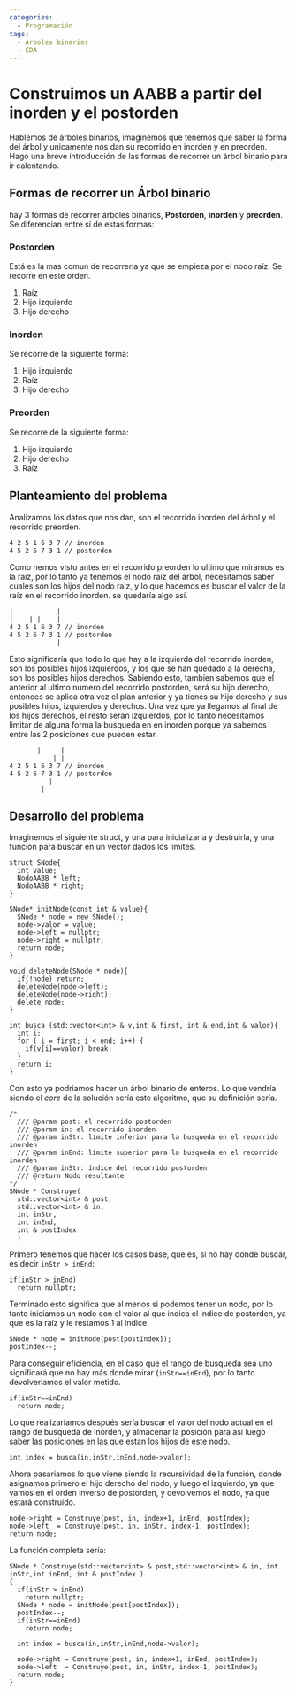 ```yaml
---
categories:
  - Programación
tags:
  - Árboles binarios
  - EDA
---
```

# Construimos un AABB a partir del inorden y el postorden
Hablemos de árboles binarios, imaginemos que tenemos que saber la forma del árbol y unicamente nos dan su recorrido en inorden y en preorden. Hago una breve introducción de las formas de recorrer un árbol binario para ir calentando.
## Formas de recorrer un Árbol binario
hay 3 formas de recorrer árboles binarios, **Postorden**, **inorden** y **preorden**. Se diferencian entre sí de estas formas:
### Postorden
Está es la mas comun de recorrerla ya que se empieza por el nodo raíz. Se recorre en este orden.
1. Raíz
2. Hijo izquierdo
3. Hijo derecho

### Inorden
Se recorre de la siguiente forma:
1. Hijo izquierdo
2. Raíz
3. Hijo derecho

### Preorden
Se recorre de la siguiente forma:
1. Hijo izquierdo
3. Hijo derecho
2. Raíz

## Planteamiento del problema
Analizamos los datos que nos dan, son el recorrido inorden del árbol y el recorrido preorden.
```
4 2 5 1 6 3 7 // inorden
4 5 2 6 7 3 1 // postorden
```
Como hemos visto antes en el recorrido preorden lo ultimo que miramos es la raíz, por lo tanto ya tenemos el nodo raíz del árbol, necesitamos saber cuales son los hijos del nodo raiz, y lo que hacemos es buscar el valor de la raíz en el recorrido inorden. se quedaría algo así.
```
|           |
|    | |    |
4 2 5 1 6 3 7 // inorden
4 5 2 6 7 3 1 // postorden
            |
```
Esto significaría que todo lo que hay a la izquierda del recorrido inorden, son los posibles hijos izquierdos, y los que se han quedado a la derecha, son los posibles hijos derechos.
Sabiendo esto, tambíen sabemos que el anterior al ultimo numero del recorrido postorden, será su hijo derecho, entonces se aplica otra vez el plan anterior y ya tienes su hijo derecho y sus posibles hijos, izquierdos y derechos. Una vez que ya llegamos al final de los hijos derechos, el resto serán izquierdos, por lo tanto necesitamos limitar de alguna forma la busqueda en en inorden porque ya sabemos entre las 2 posiciones que pueden estar.
```
       |     |
           | |
4 2 5 1 6 3 7 // inorden
4 5 2 6 7 3 1 // postorden
          |
        |
```
## Desarrollo del problema
Imaginemos el siguiente struct, y una para inicializarla y destruirla, y una función para buscar en un vector dados los limites.
```
struct SNode{
  int value;
  NodoAABB * left;
  NodoAABB * right;
}

SNode* initNode(const int & value){
  SNode * node = new SNode();
  node->valor = value;
  node->left = nullptr;
  node->right = nullptr;
  return node;
}

void deleteNode(SNode * node){
  if(!node) return;
  deleteNode(node->left);
  deleteNode(node->right);
  delete node;
}

int busca (std::vector<int> & v,int & first, int & end,int & valor){
  int i;
  for ( i = first; i < end; i++) {
    if(v[i]==valor) break;
  }
  return i;
}
```
Con esto ya podriamos hacer un árbol binario de enteros. Lo que vendría siendo el *core* de la solución sería este algoritmo, que su definición sería.
```
/*
  /// @param post: el recorrido postorden
  /// @param in: el recorrido inorden
  /// @param inStr: límite inferior para la busqueda en el recorrido inorden
  /// @param inEnd: límite superior para la busqueda en el recorrido inorden
  /// @param inStr: índice del recorrido postorden
  /// @return Nodo resultante
*/
SNode * Construye(
  std::vector<int> & post,
  std::vector<int> & in,
  int inStr,
  int inEnd,
  int & postIndex
  )
```
Primero tenemos que hacer los casos base, que es, si no hay donde buscar, es decir `inStr > inEnd`:
```
if(inStr > inEnd)
  return nullptr;
```
Terminado esto significa que al menos si podemos tener un nodo, por lo tanto iniciamos un nodo con el valor al que indica el indice de postorden, ya que es la raíz y le restamos 1 al indice.
```
SNode * node = initNode(post[postIndex]);
postIndex--;
```
Para conseguir eficiencia, en el caso que el rango de busqueda sea uno significará que no hay más donde mirar (`inStr==inEnd`), por lo tanto devolveriamos el valor metido.
```
if(inStr==inEnd)
  return node;
```
Lo que realizariamos después sería buscar el valor del nodo actual en el rango de busqueda de inorden, y almacenar la posición para así luego saber las posiciones en las que estan los hijos de este nodo.
```
int index = busca(in,inStr,inEnd,node->valor);
```
Ahora pasariamos lo que viene siendo la recursividad de la función, donde asignamos primero el hijo derecho del nodo, y luego el izquierdo, ya que vamos en el orden inverso de postorden, y devolvemos el nodo, ya que estará construido.
```
node->right = Construye(post, in, index+1, inEnd, postIndex);
node->left  = Construye(post, in, inStr, index-1, postIndex);
return node;
```

La función completa sería:
```
SNode * Construye(std::vector<int> & post,std::vector<int> & in, int inStr,int inEnd, int & postIndex )
{
  if(inStr > inEnd)
    return nullptr;
  SNode * node = initNode(post[postIndex]);
  postIndex--;
  if(inStr==inEnd)
    return node;

  int index = busca(in,inStr,inEnd,node->valor);

  node->right = Construye(post, in, index+1, inEnd, postIndex);
  node->left  = Construye(post, in, inStr, index-1, postIndex);
  return node;
}

```
